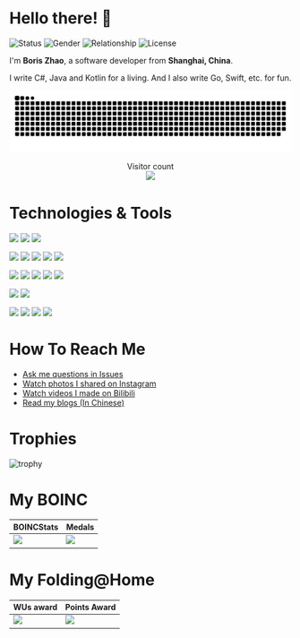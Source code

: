# Hello there! 👋

![Status](https://img.shields.io/badge/status-up-brightgreen)
![Gender](https://img.shields.io/badge/gender-%F0%9F%A4%B5-brightgreen)
![Relationship](https://img.shields.io/badge/Relationship-Single-red)
![License](https://img.shields.io/badge/license-It%20is%20illegal%20to%20own%20humans-red)

I'm **Boris Zhao**, a software developer from **Shanghai, China**.

I write C#, Java and Kotlin for a living. And I also write Go, Swift, etc. for fun.

![GitHub contribution Snake](https://raw.githubusercontent.com/boris1993/boris1993/snake_output/github-contribution-grid-snake.svg)

<p align="center"> 
  Visitor count<br>
  <img src="https://profile-counter.glitch.me/boris1993/count.svg" />
</p>

# Technologies & Tools

![](https://img.shields.io/badge/OS-Mac-informational?style=flat&logo=apple&logoColor=white&color=2bbc8a)
![](https://img.shields.io/badge/OS-Linux-informational?style=flat&logo=linux&logoColor=white&color=2bbc8a)
![](https://img.shields.io/badge/OS-Windows-informational?style=flat&logo=windows&logoColor=white&color=2bbc8a)

![](https://img.shields.io/badge/IDE-IntelliJ_IDEA-informational?style=flat&logo=intellij-idea&logoColor=white&color=2bbc8a)
![](https://img.shields.io/badge/IDE-Rider-informational?style=flat&logo=rider&logoColor=white&color=2bbc8a)
![](https://img.shields.io/badge/IDE-GoLand-informational?style=flat&logo=goland&logoColor=white&color=2bbc8a)
![](https://img.shields.io/badge/IDE-VSCode-informational?style=flat&logo=visual-studio-code&logoColor=white&color=2bbc8a)
![](https://img.shields.io/badge/IDE-Visual_Studio-informational?style=flat&logo=visual-studio&logoColor=white&color=2bbc8a)

![](https://img.shields.io/badge/Code-Java-informational?style=flat&logo=java&logoColor=white&color=2bbc8a)
![](https://img.shields.io/badge/Code-Kotlin-informational?style=flat&logo=kotlin&logoColor=white&color=2bbc8a)
![](https://img.shields.io/badge/Code-CSharp-informational?style=flat&logo=csharp&logoColor=white&color=2bbc8a)
![](https://img.shields.io/badge/Code-Go-informational?style=flat&logo=go&logoColor=white&color=2bbc8a)
![](https://img.shields.io/badge/Code-Python-informational?style=flat&logo=python&logoColor=white&color=2bbc8a)

![](https://img.shields.io/badge/Framework-SpringBoot-informational?style=flat&logo=springboot&logoColor=white&color=2bbc8a)
![](https://img.shields.io/badge/Framework-.NET-informational?style=flat&logo=.net&logoColor=white&color=2bbc8a)

![](https://img.shields.io/badge/Tools-Docker-informational?style=flat&logo=docker&logoColor=white&color=2bbc8a)
![](https://img.shields.io/badge/Tools-Redis-informational?style=flat&logo=redis&logoColor=white&color=2bbc8a)
![](https://img.shields.io/badge/Tools-Google_Cloud-informational?style=flat&logo=googlecloud&logoColor=white&color=2bbc8a)
![](https://img.shields.io/badge/Tools-Azure-informational?style=flat&logo=microsoft&logoColor=white&color=2bbc8a)

# How To Reach Me

- [Ask me questions in Issues](https://github.com/boris1993/boris1993/issues)
- [Watch photos I shared on Instagram](https://www.instagram.com/boris.zhao/)
- [Watch videos I made on Bilibili](https://space.bilibili.com/3633374)
- [Read my blogs (In Chinese)](https://www.boris1993.com)

# Trophies

![trophy](https://github-profile-trophy.vercel.app/?username=boris1993&theme=onedark&margin-w=15)

# My BOINC

| BOINCStats                                                     | Medals                                         |
| -------------------------------------------------------------- | ---------------------------------------------- |
| ![](https://www.boincstats.com/signature/-1/bam/36477/sig.png) | ![](https://signature.statseb.fr/sig-2740.png) |

# My Folding@Home

| WUs award                                                          | Points Award                                              |
| ------------------------------------------------------------------ | --------------------------------------------------------- |
| ![](https://apps.foldingathome.org/awards?user=650987489&type=wus) | ![](https://apps.foldingathome.org/awards?user=650987489) |
